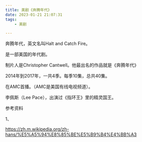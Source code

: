 ```yaml
---
title: 美剧《奔腾年代》
date: 2023-01-21 21:07:31
tags:
	- 美剧

---
```




奔腾年代，英文名叫Halt and Catch Fire。

是一部美国的年代剧。

制片人是Christopher Cantwell。他最出名的作品就是《奔腾年代》

2014年到2017年，一共4季。每季10集，总共40集。

在AMC首播。（AMC是美国有线电视频道）。

李佩斯（Lee Pace），出演过《指环王》里的精灵国王。



参考资料

1、

https://zh.m.wikipedia.org/zh-hans/%E5%A5%94%E8%85%BE%E5%B9%B4%E4%BB%A3